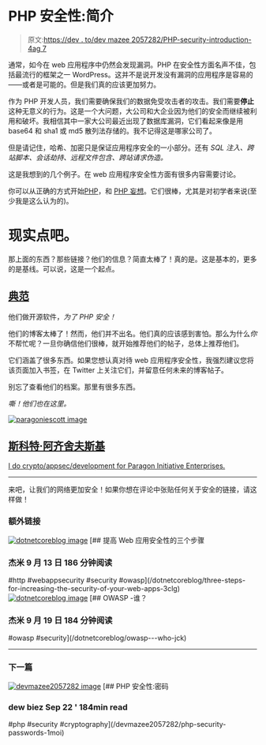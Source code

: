 # PHP 安全性:简介

> 原文:[https://dev . to/dev mazee 2057282/PHP-security-introduction-4ag 7](https://dev.to/devmazee2057282/php-security-introduction-4ag7)

通常，如今在 web 应用程序中仍然会发现漏洞。PHP 在安全性方面名声不佳，包括最流行的框架之一 WordPress。这并不是说开发没有漏洞的应用程序是容易的——或者是可能的。但是我们真的应该更加努力。

作为 PHP 开发人员，我们需要确保我们的数据免受攻击者的攻击。我们需要**停止**这种无意义的行为。这是一个大问题，大公司和大企业因为他们的安全而继续被利用和破坏。我相信其中一家大公司最近出现了数据库漏洞，它们看起来像是用 base64 和 sha1 或 md5 散列法存储的。我不记得这是哪家公司了。

但是请记住，哈希、加密只是保证应用程序安全的一小部分。还有 *SQL 注入、跨站脚本、会话劫持、远程文件包含、跨站请求伪造。*

这是我想到的几个例子。在 web 应用程序安全性方面有很多内容需要讨论。

你可以从正确的方式开始[PHP](https://phptherightway.com)，和 [PHP 妄想](https://phpdelusions.net)。它们很棒，尤其是对初学者来说(至少我是这么认为的)。

# [](#lets-get-real)现实点吧。

那上面的东西？那些链接？他们的信息？简直太棒了！真的是。这是基本的，更多的是基线。可以说，这是一个起点。

## [](#paragonie)[典范](https://paragonie.com)

他们做开源软件，*为了 PHP 安全！*

他们的博客太棒了！然而，他们并不出名。他们真的应该感到害怕。那么为什么*你*不帮忙呢？一旦你确信他们很棒，就开始推荐他们的帖子，总体上推荐他们。

它们涵盖了很多东西。如果您想认真对待 web 应用程序安全性，我强烈建议您将该页面加入书签，在 Twitter 上关注它们，并留意任何未来的博客帖子。

别忘了查看他们的档案。那里有很多东西。

*嘶！他们也在这里。*

[![paragoniescott image](../Images/67b58e44f82682b23d2c381b2ff2f337.png)](/paragoniescott)

## [斯科特·阿齐舍夫斯基](/paragoniescott)

[I do crypto/appsec/development for Paragon Initiative Enterprises.](/paragoniescott)

* * *

来吧，让我们的网络更加安全！如果你想在评论中张贴任何关于安全的链接，请这样做！

### [](#extra-links)额外链接

[![dotnetcoreblog image](../Images/532a02d36322a9e6641cc8377a9f5450.png)](/dotnetcoreblog) [## 提高 Web 应用安全性的三个步骤

### 杰米 9 月 13 日 186 分钟阅读

#http #webappsecurity #security #owasp](/dotnetcoreblog/three-steps-for-increasing-the-security-of-your-web-apps-3clg)[![dotnetcoreblog image](../Images/532a02d36322a9e6641cc8377a9f5450.png)](/dotnetcoreblog) [## OWASP -谁？

### 杰米 9 月 19 日 184 分钟阅读

#owasp #security](/dotnetcoreblog/owasp---who-jck)

* * *

### [](#next-article)下一篇

[![devmazee2057282 image](../Images/39b31d34d322d0929a09cf7a34f641f9.png)](/devmazee2057282) [## PHP 安全性:密码

### dew biez Sep 22 ' 184min read

#php #security #cryptography](/devmazee2057282/php-security-passwords-1moi)